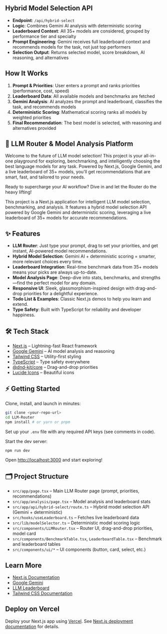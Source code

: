 ## Hybrid Model Selection API

- **Endpoint**: `/api/hybrid-select`
- **Logic**: Combines Gemini AI analysis with deterministic scoring
- **Leaderboard Context**: All 35+ models are considered, grouped by performance tier and specialty
- **Prompt Engineering**: Gemini receives full leaderboard context and recommends models for the task, not just top performers
- **Selection Output**: Returns selected model, score breakdown, AI reasoning, and alternatives

## How It Works

1. **Prompt & Priorities**: User enters a prompt and ranks priorities (performance, cost, speed)
2. **Leaderboard Data**: All available models and benchmarks are fetched
3. **Gemini Analysis**: AI analyzes the prompt and leaderboard, classifies the task, and recommends models
4. **Deterministic Scoring**: Mathematical scoring ranks all models by weighted priorities
5. **Final Recommendation**: The best model is selected, with reasoning and alternatives provided
## 🚀 LLM Router & Model Analysis Platform

Welcome to the future of LLM model selection! This project is your all-in-one playground for exploring, benchmarking, and intelligently choosing the best language models for any task. Powered by Next.js, Google Gemini, and a live leaderboard of 35+ models, you'll get recommendations that are smart, fast, and tailored to your needs.

Ready to supercharge your AI workflow? Dive in and let the Router do the heavy lifting!

This project is a Next.js application for intelligent LLM model selection, benchmarking, and analysis. It features a hybrid model selection API powered by Google Gemini and deterministic scoring, leveraging a live leaderboard of 35+ models for accurate recommendations.



## ✨ Features
- **LLM Router**: Just type your prompt, drag to set your priorities, and get instant, AI-powered model recommendations.
- **Hybrid Model Selection**: Gemini AI + deterministic scoring = smarter, more relevant choices every time.
- **Leaderboard Integration**: Real-time benchmark data from 35+ models means your picks are always up-to-date.
- **Model Analysis Page**: Deep-dive into stats, benchmarks, and strengths—find the perfect model for any domain.
- **Responsive UI**: Sleek, glassmorphism-inspired design with drag-and-drop priorities for a delightful experience.
- **Todo List & Examples**: Classic Next.js demos to help you learn and extend.
- **Type Safety**: Built with TypeScript for reliability and developer happiness.



## 🛠️ Tech Stack
- [Next.js](https://nextjs.org) – Lightning-fast React framework
- [Google Gemini](https://ai.google.dev/) – AI model analysis and reasoning
- [Tailwind CSS](https://tailwindcss.com) – Utility-first styling
- [TypeScript](https://www.typescriptlang.org/) – Type safety everywhere
- [@dnd-kit/core](https://docs.dndkit.com/) – Drag-and-drop priorities
- [Lucide Icons](https://lucide.dev/) – Beautiful icons


## ⚡ Getting Started
Clone, install, and launch in minutes:

```bash
git clone <your-repo-url>
cd LLM-Router
npm install # or yarn or pnpm
```

Set up your `.env` file with any required API keys (see comments in code).

Start the dev server:
```bash
npm run dev
```

Open [http://localhost:3000](http://localhost:3000) and start exploring!



## 🗂️ Project Structure
- `src/app/page.tsx` – Main LLM Router page (prompt, priorities, recommendations)
- `src/app/analysis/page.tsx` – Model analysis and leaderboard stats
- `src/app/api/hybrid-select/route.ts` – Hybrid model selection API (Gemini + deterministic)
- `src/hooks/useLeaderboard.ts` – Fetches live leaderboard data
- `src/lib/modelSelector.ts` – Deterministic model scoring logic
- `src/components/LLMRouter.tsx` – Router UI, drag-and-drop priorities, model card
- `src/components/BenchmarkTable.tsx`, `LeaderboardTable.tsx` – Benchmark and leaderboard tables
- `src/components/ui/*` – UI components (button, card, select, etc.)


## Learn More
- [Next.js Documentation](https://nextjs.org/docs)
- [Google Gemini](https://ai.google.dev/)
- [LLM Leaderboard](https://vellum.ai/llm-leaderboard)
- [Tailwind CSS Documentation](https://tailwindcss.com/docs)


## Deploy on Vercel
Deploy your Next.js app using [Vercel](https://vercel.com/new?utm_medium=default-template&filter=next.js&utm_source=create-next-app&utm_campaign=create-next-app-readme).
See [Next.js deployment documentation](https://nextjs.org/docs/app/building-your-application/deploying) for details.
